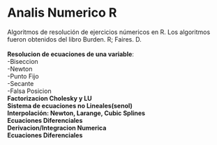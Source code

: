 # Analis Numerico R
Algoritmos de resolución de ejercicios númericos en R. Los algoritmos fueron obtenidos del libro Burden. R; Faires. D. <br /><br />
 <b>Resolucion de ecuaciones de una variable</b>:<br />
  -Biseccion<br />
  -Newton<br />
  -Punto Fijo<br />
  -Secante<br />
  -Falsa Posicion<br />
 <b>Factorizacion Cholesky y LU</b><br />
 <b>Sistema de ecuaciones no Lineales(senol)</b><br />
 <b>Interpolación: Newton, Larange, Cubic Splines</b><br />
 <b>Ecuaciones Diferenciales </b><br />
 <b>Derivacion/Integracion Numerica</b><br />
 <b>Ecuaciones Diferenciales</b><br />
 

